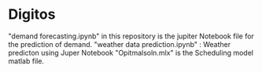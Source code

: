 # Digitos
"demand forecasting.ipynb" in this repository is the jupiter Notebook file for the prediction of demand.
"weather data prediction.ipynb" : Weather predicton using Juper Notebook
"Opitmalsoln.mlx" is the Scheduling model matlab file.
